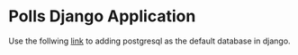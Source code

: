 # Polls Django Application

Use the follwing [link](https://www.digitalocean.com/community/tutorials/how-to-use-postgresql-with-your-django-application-on-ubuntu-14-04) to adding postgresql as the default database in django.
